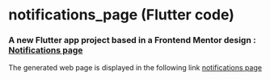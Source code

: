 # notifications_page (Flutter code)

### A new Flutter app project based in a Frontend Mentor design : [Notifications page](https://www.frontendmentor.io/challenges/notifications-page-DqK5QAmKbC)

The generated web page is displayed in the following link [notifications page](https://eduar2tc.github.io/notifications-page-web/)
